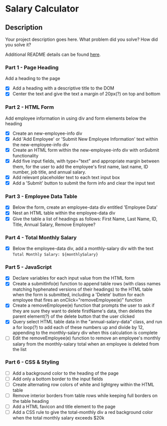 # Salary Calculator

## Description

Your project description goes here. What problem did you solve? How did you solve it?

Additional README details can be found [here](https://github.com/PrimeAcademy/readme-template/blob/master/README.md).

### Part 1 - Page Heading

Add a heading to the page

- [x] Add a heading with a descriptive title to the DOM
- [x] Center the text and give the text a margin of 20px(?) on top and bottom

### Part 2 - HTML Form

Add employee information in using div and form elements below the heading

- [x] Create an new-employee-info div
- [x] Add 'Add Employee' or 'Submit New Employee Information' text within the new-employee-info div
- [x] Create an HTML form within the new-employee-info div with onSubmit functionality
- [x] Add five input fields, with type="text" and appropriate margin between them, for the user to add the employee's first name, last name, ID number, job title, and annual salary.
- [x] Add relevant placeholder text to each text input box
- [x] Add a 'Submit' button to submit the form info and clear the input text

### Part 3 - Employee Data Table

- [x] Below the form, create an employee-data div entitled 'Employee Data'
- [x] Nest an HTML table within the employee-data div
- [x] Give the table a list of headings as follows: First Name, Last Name, ID, Title, Annual Salary, Remove Employee?

### Part 4 - Total Monthly Salary
- [x] Below the employee-data div, add a monthly-salary div with the text `Total Monthly Salary: ${monthlySalary}`

### Part 5 - JavaScript

- [x] Declare variables for each input value from the HTML form
- [x] Create a submitInfo(e) function to append table rows (with class names matching hyphenated versions of their headings) to the HTML table when the form is submitted, including a 'Delete' button for each employee that fires an onClick="removeEmployee(e)" function
- [x] Create a removeEmployee(e) function that prompts the user to ask if they are sure they want to delete firstName's data, then deletes the parent element(?) of the delete button that the user clicked
- [x] Query select HTML table data in the "annual-salary-data" class, and run a for loop(?) to add each of these numbers up and divide by 12, appending to the monthly-salary div when this calculation is complete
- [ ] Edit the removeEmployee(e) function to remove an employee's monthly salary from the monthly-salary total when an employee is deleted from the list

### Part 6 - CSS & Styling

- [ ] Add a background color to the heading of the page
- [ ] Add only a bottom border to the input fields
- [ ] Create alternating row colors of white and lightgrey within the HTML table
- [ ] Remove interior borders from table rows while keeping full borders on the table heading
- [ ] Add a HTML favicon and title element to the page
- [ ] Add a CSS rule to give the total-monthly div a red background color when the total monthly salary exceeds $20k